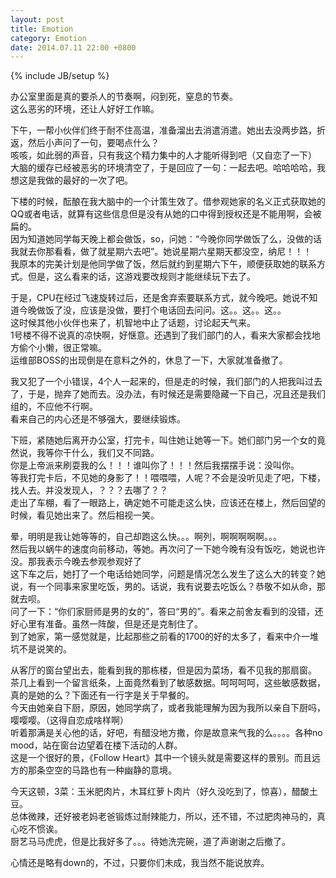 ```yaml
---
layout: post
title: Emotion 
category: Emotion 
date: 2014.07.11 22:00 +0800 
---
```

{% include JB/setup %}

办公室里面是真的要杀人的节奏啊，闷到死，窒息的节奏。<br>
这么恶劣的环境，还让人好好工作嘛。

下午，一帮小伙伴们终于耐不住高温，准备溜出去消遣消遣。她出去没两步路，折返，然后小声问了一句，要喝点什么？<br>
咳咳，如此弱的声音，只有我这个精力集中的人才能听得到吧（又自恋了一下）<br>
大脑的缓存已经被恶劣的环境清空了，于是回应了一句：一起去吧。哈哈哈哈，我想这是我做的最好的一次了吧。

下楼的时候，酝酿在我大脑中的一个计策生效了。借参观她家的名义正式获取她的QQ或者电话，就算有这些信息但是没有从她的口中得到授权还是不能用啊，会被扁的。<br>
因为知道她同学每天晚上都会做饭，so，问她：“今晚你同学做饭了么，没做的话我就去你那看看，做了就星期六去吧”。她说星期六星期天都没空，纳尼！！！<br>
我原本的完美计划是他同学做了饭，然后就约到星期六下午，顺便获取她的联系方式。但是，这么看来的话，这游戏要改规则才能继续玩下去了。

于是，CPU在经过飞速旋转过后，还是舍弃索要联系方式，就今晚吧。她说不知道今晚做饭了没，应该是没做，要打个电话回去问问。这。。这。。这。。<br>
这时候其他小伙伴也来了，机智地中止了话题，讨论起天气来。<br>
1号楼不得不说真的凉快啊，好惬意。还遇到了我们部门的人，看来大家都会找地方偷个小懒，很正常嘛。<br>
运维部BOSS的出现倒是在意料之外的，休息了一下，大家就准备撤了。

我又犯了一个小错误，4个人一起来的，但是走的时候，我们部门的人把我叫过去了，于是，抛弃了她而去。没办法，有时候还是需要隐藏一下自己，况且还是我们组的，不应他不行啊。<br>
看来自己的内心还是不够强大，要继续锻炼。

下班，紧随她后离开办公室，打完卡，叫住她让她等一下。她们部门另一个女的竟然说，我等你干什么，我们又不同路。<br>
你是上帝派来刷耍我的么！！！谁叫你了！！！然后我摆摆手说：没叫你。<br>
等我打完卡后，不见她的身影了！！喂喂喂，人呢？不会是没听见走了吧，下楼，找人去。并没发现人，？？？去哪了？？<br>
走出了车棚，看了一眼路上，确定她不可能走这么快，应该还在楼上，然后回望的时候，看见她出来了。然后相视一笑。

晕，明明是我让她等等的，自己却跑这么快。。。啊列，啊啊啊啊啊。。。<br>
然后我以蜗牛的速度向前移动，等她。再次问了一下她今晚有没有饭吃，她说也许没。那我表示今晚去参观参观好了<br>
这下车之后，她打了一个电话给她同学，问题是情况怎么发生了这么大的转变？她说，有一个同事来家里吃饭，男的。话说，我有说要去吃饭么？恭敬不如从命，那就去呗。<br>
问了一下：“你们家厨师是男的女的”，答曰“男的”。看来之前舍友看到的没错，还好心里有准备。虽然一阵酸，但是还是克制住了。<br>
到了她家，第一感觉就是，比起那些之前看的1700的好的太多了，看来中介一堆坑不是说笑的。

从客厅的窗台望出去，能看到我的那栋楼，但是因为菜场，看不见我的那扇窗。<br>
茶几上看到一个留言纸条，上面竟然看到了敏感数据。呵呵呵呵，这些敏感数据，真的是她的么？下面还有一行字是关于早餐的。<br>
今天由她亲自下厨，原因，她同学病了，或者我能理解为因为我所以亲自下厨吗，嘤嘤嘤。（这得自恋成啥样啊）<br>
听着那满是关心他的话，好吧，有醋没地方撒，你是故意来气我的么。。。。各种no mood，站在窗台边望着在楼下活动的人群。<br>
这是一个很好的景，《Follow Heart》其中一个镜头就是需要这样的景别。而且远方的那条空空的马路也有一种幽静的意境。

今天这顿，3菜：玉米肥肉片，木耳红萝卜肉片（好久没吃到了，惊喜），醋酸土豆。<br>
总体微辣，还好被老妈老爸锻炼过耐辣能力，所以，还不错，不过肥肉神马的，真心吃不惯诶。<br>
厨艺马马虎虎，但是比我好多了。。。待她洗完碗，道了声谢谢之后撤了。

心情还是略有down的，不过，只要你们未成，我当然不能说放弃。
